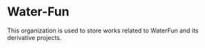 # Water-Fun
This organization is used to store works related to WaterFun and its derivative projects.
